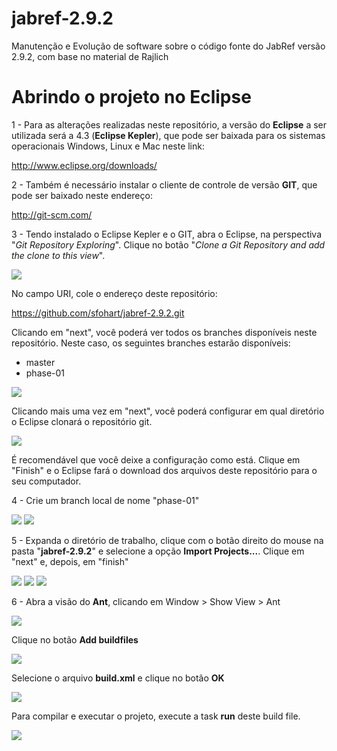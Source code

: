 jabref-2.9.2
============

Manutenção e Evolução de software sobre o código fonte do JabRef versão 2.9.2, com base no  material de Rajlich


Abrindo o projeto no Eclipse
================================================

1 - Para as alterações realizadas neste repositório, a versão do <b>Eclipse</b> a ser utilizada será a 4.3 
(<b>Eclipse Kepler</b>), que pode ser baixada para os sistemas operacionais Windows, Linux e Mac neste link:

http://www.eclipse.org/downloads/

2 - Também é necessário instalar o cliente de controle de versão <b>GIT</b>, que pode ser baixado neste endereço:

http://git-scm.com/

3 - Tendo instalado o Eclipse Kepler e o GIT, abra o Eclipse, na perspectiva "<i>Git Repository Exploring</i>". Clique no 
botão "<i>Clone a Git Repository and add the clone to this view</i>". 

<img src="http://docs.joomla.org/images/b/bd/Git-coders-tutorial-20121009-01.png" />

No campo URI, cole o endereço deste repositório:

https://github.com/sfohart/jabref-2.9.2.git

Clicando em "next", você poderá ver todos os branches disponíveis neste repositório. Neste caso, os seguintes branches estarão 
disponíveis:

<ul>
	<li>master</li>
	<li>phase-01</li>
</ul>

<img src="https://raw.github.com/sfohart/jabref-2.9.2/master/doc/branch-selection.PNG" />

Clicando mais uma vez em "next", você poderá configurar em qual diretório o Eclipse clonará o repositório git.

<img src="https://raw.github.com/sfohart/jabref-2.9.2/master/doc/local-destination.PNG" />

É recomendável que você deixe a configuração como está. Clique em "Finish" e o Eclipse fará o download dos 
arquivos deste repositório para o seu computador.

4 - Crie um branch local de nome "phase-01" 

<img src="https://raw.github.com/sfohart/jabref-2.9.2/master/doc/criando-branch-local.png" />

<img src="https://raw.github.com/sfohart/jabref-2.9.2/master/doc/criando-branch-local-phase-01.png" />

5 - Expanda o diretório de trabalho, clique com o botão direito do mouse na pasta "<b>jabref-2.9.2</b>" e selecione
a opção <b>Import Projects...</b>. Clique em "next" e, depois, em "finish"

<img src="https://raw.github.com/sfohart/jabref-2.9.2/master/doc/import-projects.png" />

<img src="https://raw.github.com/sfohart/jabref-2.9.2/master/doc/import-projects-01.png" />

<img src="https://raw.github.com/sfohart/jabref-2.9.2/master/doc/import-projects-02.png" />

6 - Abra a visão do <b>Ant</b>, clicando em Window > Show View > Ant

<img src="https://raw.github.com/sfohart/jabref-2.9.2/master/doc/configurando-ant.png" />

Clique no botão <b>Add buildfiles</b>

<img src="https://raw.github.com/sfohart/jabref-2.9.2/master/doc/configurando-ant-01.png" />

Selecione o arquivo <b>build.xml</b> e clique no botão <b>OK</b>

<img src="https://raw.github.com/sfohart/jabref-2.9.2/master/doc/configurando-ant-02.png" />

Para compilar e executar o projeto, execute a task <b>run</b> deste build file.

<img src="https://raw.github.com/sfohart/jabref-2.9.2/master/doc/configurando-ant-03.PNG" />





